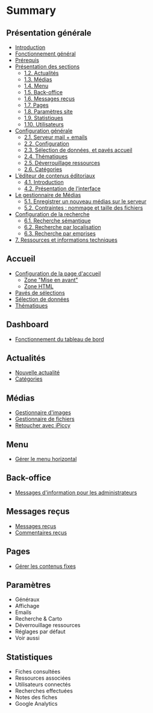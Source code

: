 # Summary

## Présentation générale

* [Introduction](README.md)
* [Fonctionnement général](introduction.md)
* [Prérequis](prerequisites.md)
* [Présentation des sections](1_presentation_des_sections/README.md)
  * [1.2. Actualités](1_presentation_des_sections/12_actualites.md)
  * [1.3. Médias](1_presentation_des_sections/13_medias.md)
  * [1.4. Menu](1_presentation_des_sections/14_menu.md)
  * [1.5. Back-office](1_presentation_des_sections/15_back-office.md)
  * [1.6. Messages reçus](1_presentation_des_sections/16_messages_recus.md)
  * [1.7. Pages](1_presentation_des_sections/17_pages.md)
  * [1.8. Paramètres site](1_presentation_des_sections/18_parametres_site.md)
  * [1.9. Statistiques](1_presentation_des_sections/19_statistiques.md)
  * [1.10. Utilisateurs](1_presentation_des_sections/110_utilisateurs.md)
* [Configuration générale](2_configuration_generale/README.md)
  * [2.1. Serveur mail + emails](2_configuration_generale/21_serveur_mail_+_emails.md)
  * [2.2. Configuration](2_configuration_generale/22_configuration.md)
  * [2.3. Sélection de données, et pavés accueil](2_configuration_generale/23_selection_de_donnees,_et_paves_accueil.md)
  * [2.4. Thématiques](2_configuration_generale/24_thematiques.md)
  * [2.5. Déverrouillage ressources](2_configuration_generale/25_deverrouillage_ressources.md)
  * [2.6. Catégories](2_configuration_generale/26_categories.md)
* [L’éditeur de contenus éditoriaux](4_lediteur_de_contenus_editoriaux/README.md)
  * [4.1. Introduction](4_lediteur_de_contenus_editoriaux/41_introduction.md)
  * [4.2. Présentation de l’interface](4_lediteur_de_contenus_editoriaux/42_presentation_de_linterface.md)
* [Le gestionnaire de Médias](5_le_gestionnaire_de_medias/README.md)
  * [5.1. Enregistrer un nouveau médias sur le serveur](5_le_gestionnaire_de_medias/51_enregistrer_un_nouveau_medias_sur_le_serveur.md)
  * [5.2. Contraintes : nommage et taille des fichiers](5_le_gestionnaire_de_medias/52_contraintes__nommage_et_taille_des_fichiers.md)
* [Configuration de la recherche](6_configuration_de_la_recherche/README.md)
  * [6.1. Recherche sémantique](6_configuration_de_la_recherche/61_recherche_semantique.md)
  * [6.2. Recherche par localisation](6_configuration_de_la_recherche/62_recherche_par_localisation.md)
  * [6.3. Recherche par emprises](6_configuration_de_la_recherche/63_recherche_par_emprises.md)
* [7. Ressources et informations techniques](7_ressources_et_informations_techniques.md)

## Accueil

* [Configuration de la page d'accueil](homepage/config.md)
  * [Zone "Mise en avant"](homepage/config/featured-section.md)
  * [Zone HTML](homepage/config/html-area.md)
* [Pavés de sélections](homepage/dyn-sections.md)
* [Sélection de données](homepage/featured-data.md)
* [Thématiques](homepage/thematics.md)

## Dashboard

* [Fonctionnement du tableau de bord](dashboard/features.md)

## Actualités

* [Nouvelle actualité](actualites/newarticle.md)
* [Catégories](actualites/categories.md)

## Médias

* [Gestionnaire d'images](medias/imagemanager.md)
* [Gestionnaire de fichiers](medias/filesmanager.md)
* [Retoucher avec iPiccy](medias/ipiccy.md)

## Menu

* [Gérer le menu horizontal](menu/adminmenu.md)

## Back-office

* [Messages d'information pour les administrateurs](back-office/messaging.md)

## Messages reçus

* [Messages reçus](messages-recus/messages.md)
* [Commentaires reçus](messages-recus/comment.md)

## Pages

* [Gérer les contenus fixes](pages/pageseditor.md)

## Paramètres

* Généraux
* Affichage
* Emails
* Recherche & Carto
* Déverrouillage ressources
* Réglages par défaut
* Voir aussi

## Statistiques

* Fiches consultées
* Ressources associées
* Utilisateurs connectés
* Recherches effectuées
* Notes des fiches
* Google Analytics

